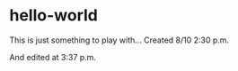 # hello-world

This is just something to play with...
Created 8/10 2:30 p.m.

And edited at 3:37 p.m.
